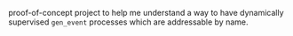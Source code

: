 proof-of-concept project to help me understand a way to have dynamically supervised `gen_event` processes which are addressable by name.
